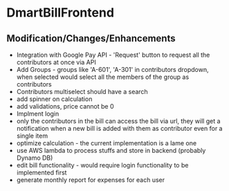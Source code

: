 # DmartBillFrontend


## Modification/Changes/Enhancements
* Integration with Google Pay API - 'Request' button to request all the contributors at once via API
* Add Groups - groups like 'A-601', 'A-301' in contributors dropdown, when selected would select all the members of the group as contributors
* Contributors multiselect should have a search
* add spinner on calculation
* add validations, price cannot be 0
* Implment login
* only the contributors in the bill can access the bill via url, they will get a notification when a new bill is added with them as contributor even for a single item
* optimize calculation - the current implementation is a lame one
* use AWS lambda to process stuffs and store in backend (probably Dynamo DB)
* edit bill functionality - would require login functionality to be implemented first
* generate monthly report for expenses for each user
